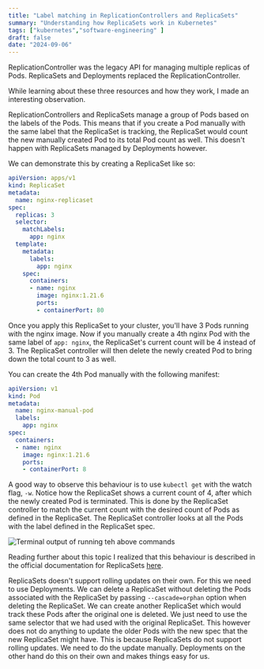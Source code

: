 ```yaml
---
title: "Label matching in ReplicationControllers and ReplicaSets"
summary: "Understanding how ReplicaSets work in Kubernetes"
tags: ["kubernetes","software-engineering" ]
draft: false
date: "2024-09-06"
---
```


ReplicationController was the legacy API for managing multiple replicas of Pods. ReplicaSets and Deployments replaced the ReplicationController.

While learning about these three resources and how they work, I made an interesting observation.

ReplicationControllers and ReplicaSets manage a group of Pods based on the labels of the Pods. This means that if you create a Pod manually with the same label that the ReplicaSet is tracking, the ReplicaSet would count the new manually created Pod to its total Pod count as well. This doesn't happen with ReplicaSets managed by Deployments however.

We can demonstrate this by creating a ReplicaSet like so:

```yaml
apiVersion: apps/v1
kind: ReplicaSet
metadata:
  name: nginx-replicaset
spec:
  replicas: 3
  selector:
    matchLabels:
      app: nginx
  template:
    metadata:
      labels:
        app: nginx
    spec:
      containers:
      - name: nginx
        image: nginx:1.21.6
        ports:
        - containerPort: 80
```

Once you apply this ReplicaSet to your cluster, you'll have 3 Pods running with the nginx image. Now if you manually create a 4th nginx Pod with the same label of `app: nginx`, the ReplicaSet's current count will be 4 instead of 3. The ReplicaSet controller will then delete the newly created Pod to bring down the total count to 3 as well.

You can create the 4th Pod manually with the following manifest:
```yaml
apiVersion: v1
kind: Pod
metadata:
  name: nginx-manual-pod
  labels:
    app: nginx
spec:
  containers:
  - name: nginx
	image: nginx:1.21.6
	ports:
	- containerPort: 8
```

A good way to observe this behaviour is to use `kubectl get` with the watch flag, `-w`. Notice how the ReplicaSet shows a current count of 4, after which the newly created Pod is terminated. This is done by the ReplicaSet controller to match the current count with the desired count of Pods as defined in the ReplicaSet. The ReplicaSet controller looks at all the Pods with the label defined in the ReplicaSet spec. 

![Terminal output of running teh above commands](/static/images/replication/terminal-output.png)

Reading further about this topic I realized that this behaviour is described in the official documentation for ReplicaSets [here](https://kubernetes.io/docs/concepts/workloads/controllers/replicaset/#non-template-pod-acquisitions).

ReplicaSets doesn't support rolling updates on their own. For this we need to use Deployments. We can delete a ReplicaSet without deleting the Pods associated with the ReplicaSet by passing `--cascade=orphan` option when deleting the ReplicaSet. We can create another ReplicaSet which would track these Pods after the original one is deleted. We just need to use the same selector that we had used with the original ReplicaSet. This however does not do anything to update the older Pods with the new spec that the new ReplicaSet might have. This is because ReplicaSets do not support rolling updates. We need to do the update manually. Deployments on the other hand do this on their own and makes things easy for us.
